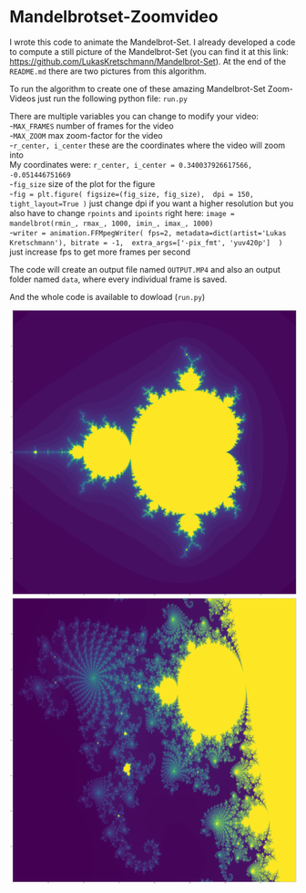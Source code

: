 # Mandelbrotset-Zoomvideo
I wrote this code to animate the Mandelbrot-Set. I already developed a code to compute a still picture of the Mandelbrot-Set (you can find it at this link: https://github.com/LukasKretschmann/Mandelbrot-Set). At the end of the ```README.md``` there are two pictures from this algorithm. 

To run the algorithm to create one of these amazing Mandelbrot-Set Zoom-Videos just run the following python file: ```run.py```

There are multiple variables you can change to modify your video:  
-```MAX_FRAMES``` number of frames for the video  
-```MAX_ZOOM``` max zoom-factor for the video  
-```r_center, i_center``` these are the coordinates where the video will zoom into  
  My coordinates were: ```r_center, i_center = 0.340037926617566, -0.051446751669```  
-```fig_size``` size of the plot for the figure  
-```fig = plt.figure(
        figsize=(fig_size, fig_size), 
        dpi = 150,
        tight_layout=True
    )``` just change dpi if you want a higher resolution but you also have to change ```rpoints``` and ```ipoints``` right here: ```image = mandelbrot(rmin_, rmax_, 1000, imin_, imax_, 1000)```     
    -```writer = animation.FFMpegWriter(
        fps=2,
        metadata=dict(artist='Lukas Kretschmann'),
        bitrate = -1, 
        extra_args=['-pix_fmt', 'yuv420p'] 
    )``` just increase fps to get more frames per second     
    
The code will create an output file named ```OUTPUT.MP4``` and also an output folder named ```data```, where every individual frame is saved.  
    
    
And the whole code is available to dowload (```run.py```)



![Screenshot](mandel2.png)
![Screenshot](mandel1.png)


